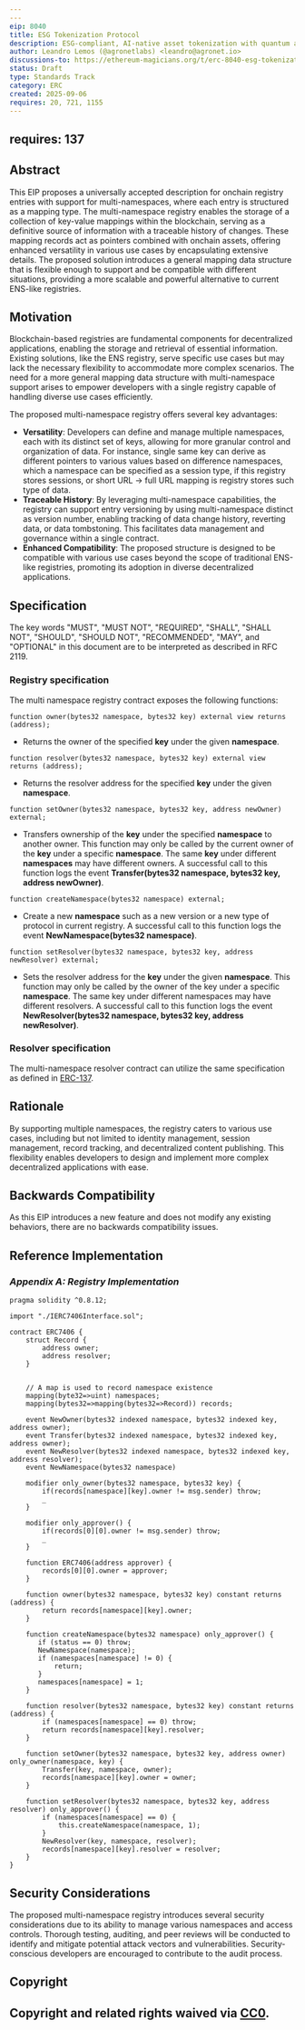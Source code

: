 ```yaml
---
---
eip: 8040
title: ESG Tokenization Protocol
description: ESG-compliant, AI-native asset tokenization with quantum auditability and lifecycle integrity.
author: Leandro Lemos (@agronetlabs) <leandro@agronet.io>
discussions-to: https://ethereum-magicians.org/t/erc-8040-esg-tokenization-protocol/25846
status: Draft
type: Standards Track
category: ERC
created: 2025-09-06
requires: 20, 721, 1155
---
```

requires: 137
---

## Abstract

This EIP proposes a universally accepted description for onchain registry entries with support for multi-namespaces, where each entry is structured as a mapping type. The multi-namespace registry enables the storage of a collection of key-value mappings within the blockchain, serving as a definitive source of information with a traceable history of changes. These mapping records act as pointers combined with onchain assets, offering enhanced versatility in various use cases by encapsulating extensive details. The proposed solution introduces a general mapping data structure that is flexible enough to support and be compatible with different situations, providing a more scalable and powerful alternative to current ENS-like registries.

## Motivation

Blockchain-based registries are fundamental components for decentralized applications, enabling the storage and retrieval of essential information. Existing solutions, like the ENS registry, serve specific use cases but may lack the necessary flexibility to accommodate more complex scenarios. The need for a more general mapping data structure with multi-namespace support arises to empower developers with a single registry capable of handling diverse use cases efficiently.

The proposed multi-namespace registry offers several key advantages:

- **Versatility**: Developers can define and manage multiple namespaces, each with its distinct set of keys, allowing for more granular control and organization of data. For instance, single same key can derive as different pointers to various values based on difference namespaces, which a namespace can be specified as a session type, if this registry stores sessions, or short URL -> full URL mapping is registry stores such type of data.
- **Traceable History**: By leveraging multi-namespace capabilities, the registry can support entry versioning by using multi-namespace distinct as version number, enabling tracking of data change history, reverting data, or data tombstoning. This facilitates data management and governance within a single contract.
- **Enhanced Compatibility**: The proposed structure is designed to be compatible with various use cases beyond the scope of traditional ENS-like registries, promoting its adoption in diverse decentralized applications.

## Specification

The key words "MUST", "MUST NOT", "REQUIRED", "SHALL", "SHALL NOT", "SHOULD", "SHOULD NOT", "RECOMMENDED", "MAY", and "OPTIONAL" in this document are to be interpreted as described in RFC 2119.

### **Registry specification**

The multi namespace registry contract exposes the following functions:

```solidity
function owner(bytes32 namespace, bytes32 key) external view returns (address);
```

- Returns the owner of the specified **key** under the given **namespace**.

```solidity
function resolver(bytes32 namespace, bytes32 key) external view returns (address);
```

- Returns the resolver address for the specified **key** under the given **namespace**.

```solidity
function setOwner(bytes32 namespace, bytes32 key, address newOwner) external;
```

- Transfers ownership of the **key** under the specified **namespace** to another owner. This function may only be called by the current owner of the **key** under a specific **namespace**. The same **key** under different **namespaces** may have different owners. A successful call to this function logs the event **Transfer(bytes32 namespace, bytes32 key, address newOwner)**.

```solidity
function createNamespace(bytes32 namespace) external;
```

- Create a new **namespace** such as a new version or a new type of protocol in current registry. A successful call to this function logs the event **NewNamespace(bytes32 namespace)**.

```solidity
function setResolver(bytes32 namespace, bytes32 key, address newResolver) external;
```

- Sets the resolver address for the **key** under the given **namespace**. This function may only be called by the owner of the key under a specific **namespace**. The same key under different namespaces may have different resolvers. A successful call to this function logs the event **NewResolver(bytes32 namespace, bytes32 key, address newResolver)**.

### **Resolver specification**

The multi-namespace resolver contract can utilize the same specification as defined in [ERC-137](./eip-137.md).

## Rationale

By supporting multiple namespaces, the registry caters to various use cases, including but not limited to identity management, session management, record tracking, and decentralized content publishing. This flexibility enables developers to design and implement more complex decentralized applications with ease.

## Backwards Compatibility

As this EIP introduces a new feature and does not modify any existing behaviors, there are no backwards compatibility issues.

## Reference Implementation

### *Appendix A: Registry Implementation*

```solidity
pragma solidity ^0.8.12;

import "./IERC7406Interface.sol";

contract ERC7406 {
    struct Record {
        address owner;
        address resolver;
    }


    // A map is used to record namespace existence
    mapping(byte32=>uint) namespaces;
    mapping(bytes32=>mapping(bytes32=>Record)) records;

    event NewOwner(bytes32 indexed namespace, bytes32 indexed key, address owner);
    event Transfer(bytes32 indexed namespace, bytes32 indexed key, address owner);
    event NewResolver(bytes32 indexed namespace, bytes32 indexed key, address resolver);
    event NewNamespace(bytes32 namespace)

    modifier only_owner(bytes32 namespace, bytes32 key) {
        if(records[namespace][key].owner != msg.sender) throw;
        _
    }

    modifier only_approver() {
        if(records[0][0].owner != msg.sender) throw;
        _
    }

    function ERC7406(address approver) {
        records[0][0].owner = approver;
    }

    function owner(bytes32 namespace, bytes32 key) constant returns (address) {
        return records[namespace][key].owner;
    }

    function createNamespace(bytes32 namespace) only_approver() {
       if (status == 0) throw;
       NewNamespace(namespace);
       if (namespaces[namespace] != 0) {
           return;
       }
       namespaces[namespace] = 1;
    }

    function resolver(bytes32 namespace, bytes32 key) constant returns (address) {
        if (namespaces[namespace] == 0) throw;
        return records[namespace][key].resolver;
    }

    function setOwner(bytes32 namespace, bytes32 key, address owner) only_owner(namespace, key) {
        Transfer(key, namespace, owner);
        records[namespace][key].owner = owner;
    }

    function setResolver(bytes32 namespace, bytes32 key, address resolver) only_approver() {
        if (namespaces[namespace] == 0) {
            this.createNamespace(namespace, 1);
        }
        NewResolver(key, namespace, resolver);
        records[namespace][key].resolver = resolver;
    }
}
```

## Security Considerations

The proposed multi-namespace registry introduces several security considerations due to its ability to manage various namespaces and access controls. Thorough testing, auditing, and peer reviews will be conducted to identify and mitigate potential attack vectors and vulnerabilities. Security-conscious developers are encouraged to contribute to the audit process.

## Copyright

Copyright and related rights waived via [CC0](../LICENSE.md).
---
